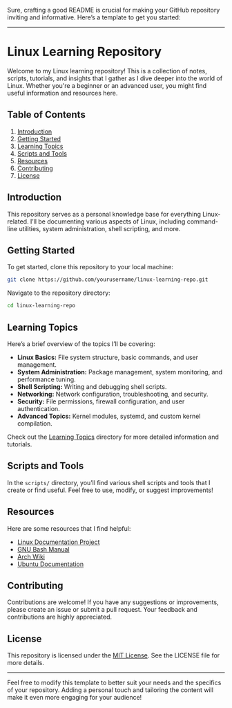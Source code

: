 Sure, crafting a good README is crucial for making your GitHub repository inviting and informative. Here’s a template to get you started:

---

# Linux Learning Repository

Welcome to my Linux learning repository! This is a collection of notes, scripts, tutorials, and insights that I gather as I dive deeper into the world of Linux. Whether you're a beginner or an advanced user, you might find useful information and resources here.

## Table of Contents

1. [Introduction](#introduction)
2. [Getting Started](#getting-started)
3. [Learning Topics](#learning-topics)
4. [Scripts and Tools](#scripts-and-tools)
5. [Resources](#resources)
6. [Contributing](#contributing)
7. [License](#license)

## Introduction

This repository serves as a personal knowledge base for everything Linux-related. I’ll be documenting various aspects of Linux, including command-line utilities, system administration, shell scripting, and more.

## Getting Started

To get started, clone this repository to your local machine:

```bash
git clone https://github.com/yourusername/linux-learning-repo.git
```

Navigate to the repository directory:

```bash
cd linux-learning-repo
```

## Learning Topics

Here’s a brief overview of the topics I’ll be covering:

- **Linux Basics:** File system structure, basic commands, and user management.
- **System Administration:** Package management, system monitoring, and performance tuning.
- **Shell Scripting:** Writing and debugging shell scripts.
- **Networking:** Network configuration, troubleshooting, and security.
- **Security:** File permissions, firewall configuration, and user authentication.
- **Advanced Topics:** Kernel modules, systemd, and custom kernel compilation.

Check out the [Learning Topics](learning-topics) directory for more detailed information and tutorials.

## Scripts and Tools

In the `scripts/` directory, you’ll find various shell scripts and tools that I create or find useful. Feel free to use, modify, or suggest improvements!

## Resources

Here are some resources that I find helpful:

- [Linux Documentation Project](http://tldp.org/)
- [GNU Bash Manual](https://www.gnu.org/software/bash/manual/)
- [Arch Wiki](https://wiki.archlinux.org/)
- [Ubuntu Documentation](https://help.ubuntu.com/)

## Contributing

Contributions are welcome! If you have any suggestions or improvements, please create an issue or submit a pull request. Your feedback and contributions are highly appreciated.

## License

This repository is licensed under the [MIT License](LICENSE). See the LICENSE file for more details.

---

Feel free to modify this template to better suit your needs and the specifics of your repository. Adding a personal touch and tailoring the content will make it even more engaging for your audience!
